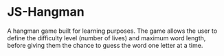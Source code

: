 # JS-Hangman
A hangman game built for learning purposes. The game allows the user to define the difficulty level (number of lives) and maximum word length, before giving them the chance to guess the word one letter at a time.
